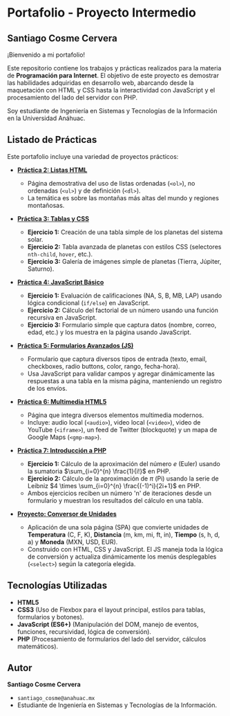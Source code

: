 # Portafolio - Proyecto Intermedio

## Santiago Cosme Cervera

¡Bienvenido a mi portafolio\!

Este repositorio contiene los trabajos y prácticas realizados para la materia de **Programación para Internet**. El objetivo de este proyecto es demostrar las habilidades adquiridas en desarrollo web, abarcando desde la maquetación con HTML y CSS hasta la interactividad con JavaScript y el procesamiento del lado del servidor con PHP.

Soy estudiante de Ingeniería en Sistemas y Tecnologías de la Información en la Universidad Anáhuac.

## Listado de Prácticas

Este portafolio incluye una variedad de proyectos prácticos:

  * **[Práctica 2: Listas HTML](https://www.google.com/search?q=practicas/Practica2/main.html)**

      * Página demostrativa del uso de listas ordenadas (`<ol>`), no ordenadas (`<ul>`) y de definición (`<dl>`).
      * La temática es sobre las montañas más altas del mundo y regiones montañosas.

  * **[Práctica 3: Tablas y CSS](https://www.google.com/search?q=practicas/Practica3/index.html)**

      * **Ejercicio 1:** Creación de una tabla simple de los planetas del sistema solar.
      * **Ejercicio 2:** Tabla avanzada de planetas con estilos CSS (selectores `nth-child`, `hover`, etc.).
      * **Ejercicio 3:** Galería de imágenes simple de planetas (Tierra, Júpiter, Saturno).

  * **[Práctica 4: JavaScript Básico](https://www.google.com/search?q=practicas/Practica4/index.html)**

      * **Ejercicio 1:** Evaluación de calificaciones (NA, S, B, MB, LAP) usando lógica condicional (`if/else`) en JavaScript.
      * **Ejercicio 2:** Cálculo del factorial de un número usando una función recursiva en JavaScript.
      * **Ejercicio 3:** Formulario simple que captura datos (nombre, correo, edad, etc.) y los muestra en la página usando JavaScript.

  * **[Práctica 5: Formularios Avanzados (JS)](https://www.google.com/search?q=practicas/Practica5/practica5.html)**

      * Formulario que captura diversos tipos de entrada (texto, email, checkboxes, radio buttons, color, rango, fecha-hora).
      * Usa JavaScript para validar campos y agregar dinámicamente las respuestas a una tabla en la misma página, manteniendo un registro de los envíos.

  * **[Práctica 6: Multimedia HTML5](https://www.google.com/search?q=practicas/Practica6/main.html)**

      * Página que integra diversos elementos multimedia modernos.
      * Incluye: audio local (`<audio>`), video local (`<video>`), video de YouTube (`<iframe>`), un feed de Twitter (blockquote) y un mapa de Google Maps (`<gmp-map>`).

  * **[Práctica 7: Introducción a PHP](https://www.google.com/search?q=practicas/practica7/index.html)**

      * **Ejercicio 1:** Cálculo de la aproximación del número $e$ (Euler) usando la sumatoria $\sum_{i=0}^{n} \frac{1}{i!}$ en PHP.
      * **Ejercicio 2:** Cálculo de la aproximación de $\pi$ (Pi) usando la serie de Leibniz $4 \times \sum_{i=0}^{n} \frac{(-1)^i}{2i+1}$ en PHP.
      * Ambos ejercicios reciben un número 'n' de iteraciones desde un formulario y muestran los resultados del cálculo en una tabla.

  * **[Proyecto: Conversor de Unidades](https://www.google.com/search?q=practicas/Conversor/index.html)**

      * Aplicación de una sola página (SPA) que convierte unidades de **Temperatura** (C, F, K), **Distancia** (m, km, mi, ft, in), **Tiempo** (s, h, d, a) y **Moneda** (MXN, USD, EUR).
      * Construido con HTML, CSS y JavaScript. El JS maneja toda la lógica de conversión y actualiza dinámicamente los menús desplegables (`<select>`) según la categoría elegida.

## Tecnologías Utilizadas

  * **HTML5**
  * **CSS3** (Uso de Flexbox para el layout principal, estilos para tablas, formularios y botones).
  * **JavaScript (ES6+)** (Manipulación del DOM, manejo de eventos, funciones, recursividad, lógica de conversión).
  * **PHP** (Procesamiento de formularios del lado del servidor, cálculos matemáticos).

## Autor

**Santiago Cosme Cervera**

  * `santiago_cosme@anahuac.mx`
  * Estudiante de Ingeniería en Sistemas y Tecnologías de la Información.